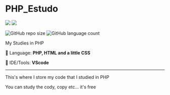 # PHP_Estudo

<p align="left">

  <a href="https://www.linkedin.com/in/vin%C3%ADcius-valle-beraldo-9b85a2208/" alt="Linkedin">
  <img src="https://img.shields.io/badge/-Linkedin-0e76a8?style=flat-square&logo=Linkedin&logoColor=white&link=" /></a>

  <a href="https://www.instagram.com/marquis_cthulhu_styles/" alt="Instagram">
  <img src="https://img.shields.io/badge/-Instagram-DF0174?style=flat-square&labelColor=DF0174&logo=instagram&logoColor=white&link=LINK-DO-SEU-INSTAGRAM"/></a>
</p>  

![GitHub repo size](https://img.shields.io/github/repo-size/MrFahrenhei/PHP_Estudo?style=for-the-badge)
![GitHub language count](https://img.shields.io/github/languages/count/MrFahrenhei/PHP_Estudo?style=for-the-badge)

My Studies in PHP

<p align="left">
  🦄 Language: <strong>PHP, HTML and a little CSS</strong>
</p>

<p align="left">
  💼 IDE/Tools: <strong>VScode</strong>
</p>

<hr>

This's where I store my code that I studied in PHP
 
You can study the cody, copy etc... it's free
